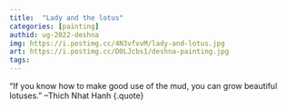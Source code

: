 ```yaml
---
title:  "Lady and the lotus"
categories: [painting]
authid: ug-2022-deshna
img: https://i.postimg.cc/4N3vfvvM/lady-and-lotus.jpg
art: https://i.postimg.cc/D0LJcbs1/deshna-painting.jpg
tags: 
---
```


“If you know how to make good use of the mud, you can grow beautiful lotuses.” 
–Thich Nhat Hanh
{.quote}